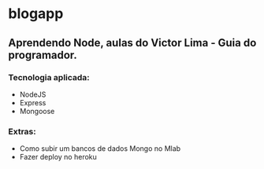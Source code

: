 # blogapp
## Aprendendo Node, aulas do Victor Lima - Guia do programador. 
### Tecnologia aplicada: 
- NodeJS
- Express
- Mongoose

### Extras:
- Como subir um bancos de dados Mongo no Mlab
- Fazer deploy no heroku
